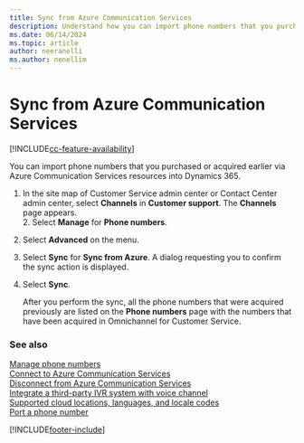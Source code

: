 ```yaml
---
title: Sync from Azure Communication Services
description: Understand how you can import phone numbers that you purchased or acquired earlier via Azure Communication Services resources into Omnichannel for Customer Service.
ms.date: 06/14/2024
ms.topic: article
author: neeranelli
ms.author: nenellim
---
```


# Sync from Azure Communication Services

[!INCLUDE[cc-feature-availability](../../includes/cc-feature-availability.md)]

You can import phone numbers that you purchased or acquired earlier via Azure Communication Services resources into Dynamics 365. 

1. In the site map of Customer Service admin center or Contact Center admin center, select **Channels** in **Customer support**. The **Channels** page appears.    
    2. Select **Manage** for **Phone numbers**.
2. Select **Advanced** on the menu.
3. Select **Sync** for **Sync from Azure**. A dialog requesting you to confirm the sync action is displayed.
4. Select **Sync**.

   After you perform the sync, all the phone numbers that were acquired previously are listed on the **Phone numbers** page with the numbers that have been acquired in Omnichannel for Customer Service.

### See also
 
[Manage phone numbers](voice-channel-manage-phone-numbers.md)  
[Connect to Azure Communication Services](voice-channel-acs-resource.md)  
[Disconnect from Azure Communication Services](voice-channel-disconnect-from-acs.md)  
[Integrate a third-party IVR system with voice channel](voice-channel-contextual-transfer-external-ivr.md)  
[Supported cloud locations, languages, and locale codes](voice-channel-region-availability.md)  
[Port a phone number](/azure/communication-services/quickstarts/telephony/port-phone-number)  

[!INCLUDE[footer-include](../../includes/footer-banner.md)]
